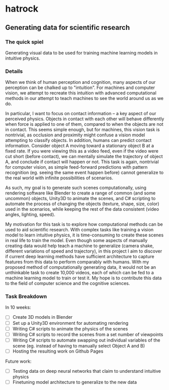 # hatrock

## Generating data for scientific research

### The quick spiel
Generating visual data to be used for training machine learning models in intuitive physics.

### Details
When we think of human perception and cognition, many aspects of our perception can be chalked up to "intuition". For machines and computer vision, we attempt to recreate this intuition with advanced computational methods in our attempt to teach machines to see the world around us as we do.

In particular, I want to focus on contact information – a key aspect of our perceived physics. Objects in contact with each other will behave differently when force is applied to one of them, compared to when the objects are not in contact. This seems simple enough, but for machines, this vision task is nontrivial, as occlusion and proximity might confuse a vision model attempting to classify objects. In addition, humans can predict contact information. Consider object A moving toward a stationary object B at a fixed rate. If you were viewing this as a video feed, even if the video were cut short (before contact), we can mentally simulate the trajectory of object A, and conclude if contact will happen or not. This task is again, nontrivial for computer vision, as simple feed-forward predictions with pattern recognition (eg. seeing the same event happen before) cannot generalize to the real world with infinite possibilities of scenarios. 

As such, my goal is to generate such scenes computationally, using rendering software like Blender to create a range of common (and some uncommon) objects, Unity3D to animate the scenes, and C# scripting to automate the process of changing the objects (texture, shape, size, color) used in the scenarios, while keeping the rest of the data consistent (video angles, lighting, speed).

My motivation for this task is to explore how computational methods can be used to aid scientific research. With complex tasks like training a vision model to learn intuitive physics, it is time-consuming to create these scenes in real life to train the model. Even though some aspects of manually creating data would help teach a machine to generalize (camera shake, different variations of speed and trajectory), in this project I aim to discover if current deep learning methods have sufficient architecture to capture features from this data to perform comparably with humans. With my proposed method of computationally generating data, it would not be an unthinkable task to create 10,000 videos, each of which can be fed to a machine learning model to train or test it. My hope is to contribute this data to the field of computer science and the cognitive sciences.

### Task Breakdown
In 10 weeks:
- [ ] Create 3D models in Blender
- [ ] Set up a Unity3D environment for automating rendering
- [ ] Writing C# scripts to animate the physics of the scenes
- [ ] Writing C# scripts to record the scenes from a set number of viewpoints
- [ ] Writing C# scripts to automate swapping out individual variables of the scene (eg. instead of having to manually select Object A and B)
- [ ] Hosting the resulting work on Github Pages

Future work:
- [ ] Testing data on deep neural networks that claim to understand intuitive physics
- [ ] Finetuning model architecture to generalize to the new data
